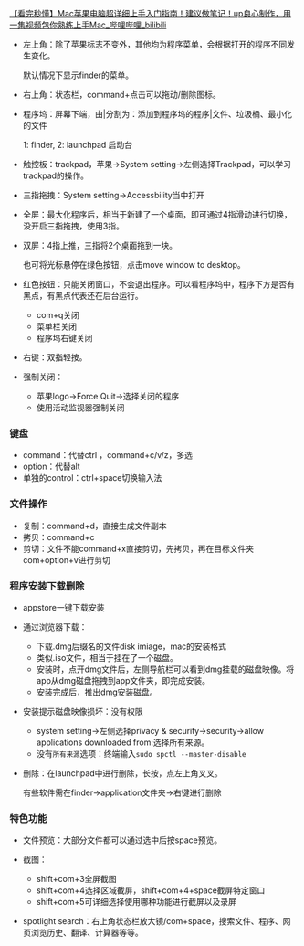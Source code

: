 [【看完秒懂】Mac苹果电脑超详细上手入门指南！建议做笔记！up良心制作，用一集视频包你熟练上手Mac_哔哩哔哩_bilibili](https://www.bilibili.com/video/BV1PF411E7LG/?spm_id_from=333.337.search-card.all.click&vd_source=a2e4fd4066224a6ae27369216305ef0a)

* 左上角：除了苹果标志不变外，其他均为程序菜单，会根据打开的程序不同发生变化。

  默认情况下显示finder的菜单。

* 右上角：状态栏，command+点击可以拖动/删除图标。

* 程序坞：屏幕下端，由|分割为：添加到程序坞的程序|文件、垃圾桶、最小化的文件

  1: finder, 2: launchpad 启动台

* 触控板：trackpad，苹果->System setting->左侧选择Trackpad，可以学习trackpad的操作。

* 三指拖拽：System setting->Accessbility当中打开

* 全屏：最大化程序后，相当于新建了一个桌面，即可通过4指滑动进行切换，没开启三指拖拽，使用3指。

* 双屏：4指上推，三指将2个桌面拖到一块。

  也可将光标悬停在绿色按钮，点击move window to desktop。

* 红色按钮：只能关闭窗口，不会退出程序。可以看程序坞中，程序下方是否有黑点，有黑点代表还在后台运行。

  * com+q关闭
  * 菜单栏关闭
  * 程序坞右键关闭

* 右键：双指轻按。

* 强制关闭：

  * 苹果logo->Force Quit->选择关闭的程序
  * 使用活动监视器强制关闭


### 键盘

* command：代替ctrl ，command+c/v/z，多选
* option：代替alt
* 单独的control：ctrl+space切换输入法

### 文件操作

* 复制：command+d，直接生成文件副本
* 拷贝：command+c
* 剪切：文件不能command+x直接剪切，先拷贝，再在目标文件夹com+option+v进行剪切

### 程序安装下载删除

* appstore一键下载安装

* 通过浏览器下载：
  * 下载.dmg后缀名的文件disk imiage，mac的安装格式
  * 类似.iso文件，相当于挂在了一个磁盘。
  * 安装时，点开dmg文件后，左侧导航栏可以看到dmg挂载的磁盘映像。将app从dmg磁盘拖拽到app文件夹，即完成安装。
  * 安装完成后，推出dmg安装磁盘。

* 安装提示磁盘映像损坏：没有权限

  * system setting->左侧选择privacy & security->security->allow applications downloaded from:选择所有来源。
  * 没有`所有来源`选项：终端输入`sudo spctl --master-disable `

* 删除：在launchpad中进行删除，长按，点左上角叉叉。

  有些软件需在finder->application文件夹->右键进行删除

### 特色功能

* 文件预览：大部分文件都可以通过选中后按space预览。
* 截图：
  * shift+com+3全屏截图
  * shift+com+4选择区域截屏，shift+com+4+space截屏特定窗口
  * shift+com+5可详细选择使用哪种功能进行截屏以及录屏

* spotlight search：右上角状态栏放大镜/com+space，搜索文件、程序、网页浏览历史、翻译、计算器等等。

